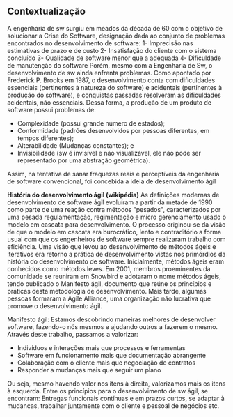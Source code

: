 ## Contextualização
A engenharia de sw surgiu em meados da década de 60 com o objetivo de solucionar a Crise do Software, designação dada ao conjunto de problemas encontrados no desenvolvimento de software:
1- Imprecisão nas estimativas de prazo e de custo
2- Insatisfação do cliente com o sistema concluído
3- Qualidade de software menor que a adequada
4- Dificuldade de manutenção do software
Porém, mesmo com a Engenharia de Sw, o desenvolvimento de sw ainda enfrenta problemas. Como apontado por Frederick P. Brooks em 1987, o desenvolvimento conta com dificuldades essenciais (pertinentes à natureza do software) e acidentais (pertinentes à produção do software), e conquistas passadas resolveram as dificuldades acidentais, não essenciais. Dessa forma, a produção de um produto de software possui problemas de:
- Complexidade (possui grande número de estados);
- Conformidade (padrões desenvolvidos por pessoas diferentes, em tempos diferentes);
- Alterabilidade (Mudanças constantes); e
- Invisibilidade (sw é invisível e não visualizável, ele não pode ser representado por uma abstração geométrica).

Assim, na tentativa de sanar fraquezas reais e perceptíveis da engenharia de software convencional, foi concebida a ideia de desenvolvimento ágil

**História do desenvolvimento ágil (wikipédia)**
As definições modernas de desenvolvimento de software ágil evoluíram a partir da metade de 1990 como parte de uma reação contra métodos "pesados", caracterizados por uma pesada regulamentação, regimentação e micro gerenciamento usado o modelo em cascata para desenvolvimento. O processo originou-se da visão de que o modelo em cascata era burocrático, lento e contraditório a forma usual com que os engenheiros de software sempre realizaram trabalho com eficiência.
Uma visão que levou ao desenvolvimento de métodos ágeis e iterativos era retorno a prática de desenvolvimento vistas nos primórdios da história do desenvolvimento de software.
Inicialmente, métodos ágeis eram conhecidos como métodos leves. Em 2001, membros proeminentes da comunidade se reuniram em Snowbird e adotaram o nome métodos ágeis, tendo publicado o Manifesto ágil, documento que reúne os princípios e práticas desta metodologia de desenvolvimento. Mais tarde, algumas pessoas formaram a Agile Alliance, uma organização não lucrativa que promove o desenvolvimento ágil.

Manifesto ágil: Estamos descobrindo maneiras melhores de desenvolver software, fazendo-o nós mesmos e ajudando outros a fazerem o mesmo. Através deste trabalho, passamos a valorizar:
- Indivíduos e interações mais que processos e ferramentas
- Software em funcionamento mais que documentação abrangente
- Colaboração com o cliente mais que negociação de contratos
- Responder a mudanças mais que seguir um plano

Ou seja, mesmo havendo valor nos itens à direita, valorizamos mais os itens à esquerda.
Entre os princípios para o desenvolvimento de sw ágil, se encontram:
Entregas funcionais contínuas e em prazos curtos, se adaptar à mudanças, trabalhar juntamente com o cliente e pessoal de negócios etc.
